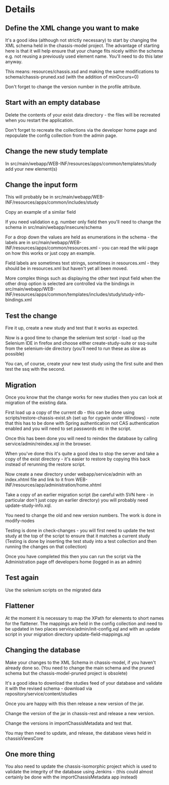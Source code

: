 # Details #

## Define the XML change you want to make ##

It's a good idea (although not strictly necessary) to start by changing the XML schema held in the chassis-model project. The advantage of starting here is that it will help ensure that your change fits nicely within the schema e.g. not reusing a previously used element name. You'll need to do this later anyway.

This means: resources/chassis.xsd and making the same modifications to schema/chassis-pruned.xsd (with the addition of minOccurs=0)

Don't forget to change the version number in the profile attribute.

## Start with an empty database ##

Delete the contents of your exist data directory - the files will be recreated when you restart the application.

Don't forget to recreate the collections via the developer home page and repopulate the config collection from the admin page.

## Change the new study template ##

In src/main/webapp/WEB-INF/resources/apps/common/templates/study add your new element(s)

## Change the input form ##

This will probably be in src/main/webapp/WEB-INF/resources/apps/common/includes/study

Copy an example of a similar field

If you need validation e.g. number only field then you'll need to change the schema in src/main/webapp/insecure/schema

For a drop down the values are held as enumerations in the schema - the labels are in src/main/webapp/WEB-INF/resources/apps/common/resources.xml - you can read the wiki page on how this works or just copy an example.

Field labels are sometimes text strings, sometimes in resources.xml - they should be in resources.xml but haven't yet all been moved.

More complex things such as displaying the other text input field when the other drop option is selected are controlled via the bindings in src/main/webapp/WEB-INF/resources/apps/common/templates/includes/study/study-info-bindings.xml

## Test the change ##

Fire it up, create a new study and test that it works as expected.

Now is a good time to change the selenium test script - load up the Selenium IDE in firefox and choose either create-study-suite or ssq-suite from the selenium-ide directory (you'll need to run these as slow as possible)

You can, of course, create your new test study using the first suite and then test the ssq with the second.

## Migration ##

Once you know that the change works for new studies then you can look at migration of the existing data.

First load up a copy of the current db - this can be done using scripts/restore-chassis-exist.sh (set up for cygwin under Windows) - note that this has to be done with Spring authentication not CAS authentication enabled and you will need to set passwords etc in the script.

Once this has been done you will need to reindex the database by calling service/admin/reindex.xql in the browser.

When you've done this it's quite a good idea to stop the server and take a copy of the exist directory - it's easier to restore by copying this back instead of rerunning the restore script.

Now create a new directory under webapp/service/admin with an index.xhtml file and link to it from WEB-INF/resources/app/administration/home.xhtml

Take a copy of an earlier migration script (be careful with SVN here - in particular don't just copy an earlier directory) you will probably need update-study-info.xql.

You need to change the old and new version numbers.
The work is done in modify-nodes

Testing is done in check-changes - you will first need to update the test study at the top of the script to ensure that it matches a current study
(Testing is done by inserting the test study into a test collection and then running the changes on that collection)

Once you have completed this then you can run the script via the Administration page off developers home (logged in as an admin)

## Test again ##
Use the selenium scripts on the migrated data

## Flattener ##

At the moment it is necessary to map the XPath for elements to short names for the flattener.
The mappings are held in the config collection and need to be updated in two places service/admin/init-config.xql and with an update script in your migration directory update-field-mappings.xql

## Changing the database ##

Make your changes to the XML Schema in chassis-model, if you haven't already done so. (You need to change the main schema and the pruned schema but the chassis-model-pruned project is obsolete)

It's a good idea to download the studies feed of your database and validate it with the revised schema - download via repository/service/content/studies

Once you are happy with this then release a new version of the jar.

Change the version of the jar in chassis-rest and release a new version.

Change the versions in importChassisMetadata and test that.

You may then need to update, and release, the database views held in chassisViewsCore

## One more thing ##
You also need to update the chassis-isomorphic project which is used to validate the integrity of the database using Jenkins - (this could almost certainly be done with the importChassisMetadata app instead)